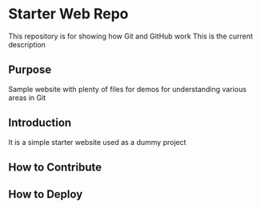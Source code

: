 # Starter Web Repo

This repository is for showing how Git and GitHub work
This is the current description

## Purpose

Sample website with plenty of files for demos for understanding various areas in Git

## Introduction 

It is a simple starter website used as a dummy project

## How to Contribute


## How to Deploy